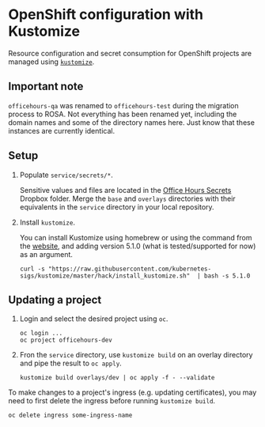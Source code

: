 # OpenShift configuration with Kustomize

Resource configuration and secret consumption for OpenShift projects are managed
using [`kustomize`](https://kubectl.docs.kubernetes.io/guides/introduction/kustomize/).

## Important note

`officehours-qa` was renamed to `officehours-test` during the migration process to ROSA. Not everything has been renamed yet, including the domain names and some of the directory names here. Just know that these instances are currently identical. 

## Setup

1. Populate `service/secrets/*`.

    Sensitive values and files are located in the
    [Office Hours Secrets](https://www.dropbox.com/sh/n1igrgdsm4rt4uf/AAAXLbZOT7tpVk8XZEQj5E0ca?dl=0)
    Dropbox folder. Merge the `base` and `overlays` directories with their equivalents in the `service`
    directory in your local repository.

2. Install `kustomize`.

    You can install Kustomize using homebrew or using the command from the
    [website](https://kubectl.docs.kubernetes.io/installation/kustomize/binaries/),
    and adding version 5.1.0 (what is tested/supported for now) as an argument.
    ```
    curl -s "https://raw.githubusercontent.com/kubernetes-sigs/kustomize/master/hack/install_kustomize.sh"  | bash -s 5.1.0
    ```

## Updating a project

1. Login and select the desired project using `oc`.
    ```
    oc login ...
    oc project officehours-dev
    ```

2. Fron the `service` directory, use `kustomize build` on an overlay directory 
and pipe the result to `oc apply`.
    ```
    kustomize build overlays/dev | oc apply -f - --validate
    ```

To make changes to a project's ingress (e.g. updating certificates),
you may need to first delete the ingress before running `kustomize build`.
```
oc delete ingress some-ingress-name
```
